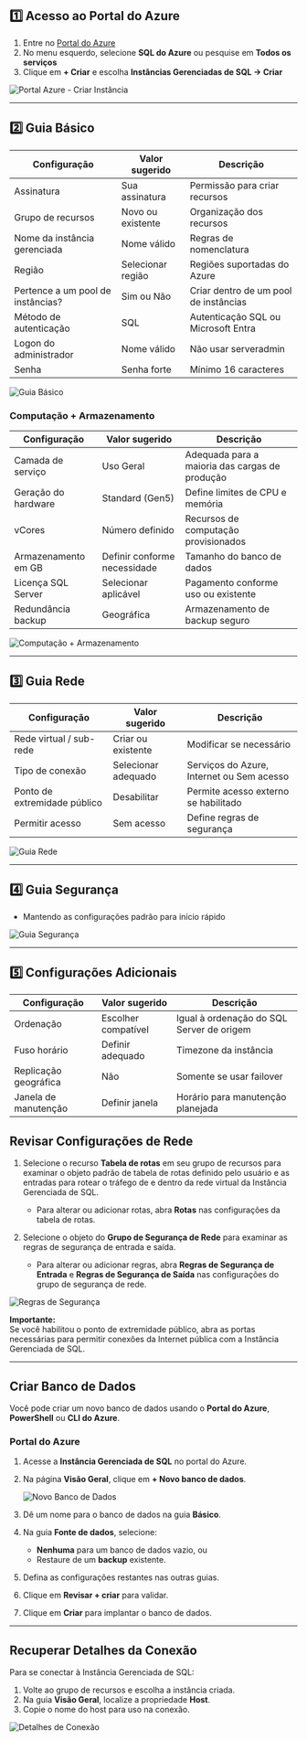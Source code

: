 ## 1️⃣ Acesso ao Portal do Azure
1. Entre no [Portal do Azure](https://portal.azure.com)
2. No menu esquerdo, selecione **SQL do Azure** ou pesquise em **Todos os serviços**
3. Clique em **+ Criar** e escolha **Instâncias Gerenciadas de SQL → Criar**

![Portal Azure - Criar Instância](select-sql-deploment-page.png)

---

## 2️⃣ Guia Básico
| Configuração                  | Valor sugerido           | Descrição |
|--------------------------------|------------------------|-----------|
| Assinatura                     | Sua assinatura          | Permissão para criar recursos |
| Grupo de recursos              | Novo ou existente       | Organização dos recursos |
| Nome da instância gerenciada   | Nome válido             | Regras de nomenclatura |
| Região                          | Selecionar região       | Regiões suportadas do Azure |
| Pertence a um pool de instâncias? | Sim ou Não            | Criar dentro de um pool de instâncias |
| Método de autenticação          | SQL                     | Autenticação SQL ou Microsoft Entra |
| Logon do administrador         | Nome válido             | Não usar serveradmin |
| Senha                           | Senha forte             | Mínimo 16 caracteres |

![Guia Básico](open-compute-storage-page.png)

### Computação + Armazenamento
| Configuração           | Valor sugerido         | Descrição |
|------------------------|----------------------|-----------|
| Camada de serviço      | Uso Geral             | Adequada para a maioria das cargas de produção |
| Geração do hardware    | Standard (Gen5)       | Define limites de CPU e memória |
| vCores                 | Número definido       | Recursos de computação provisionados |
| Armazenamento em GB    | Definir conforme necessidade | Tamanho do banco de dados |
| Licença SQL Server     | Selecionar aplicável  | Pagamento conforme uso ou existente |
| Redundância backup     | Geográfica             | Armazenamento de backup seguro |

![Computação + Armazenamento](azure-sql-managed-instance-create-deployment-in-progress.png)

---

## 3️⃣ Guia Rede
| Configuração                   | Valor sugerido        | Descrição |
|--------------------------------|---------------------|-----------|
| Rede virtual / sub-rede         | Criar ou existente  | Modificar se necessário |
| Tipo de conexão                 | Selecionar adequado | Serviços do Azure, Internet ou Sem acesso |
| Ponto de extremidade público    | Desabilitar          | Permite acesso externo se habilitado |
| Permitir acesso                 | Sem acesso           | Define regras de segurança |

![Guia Rede](azure-sql-managed-instance-resources.png)

---

## 4️⃣ Guia Segurança
- Mantendo as configurações padrão para início rápido

![Guia Segurança](azure-sql-managed-instance-security-rules.png)

---

## 5️⃣ Configurações Adicionais
| Configuração                 | Valor sugerido         | Descrição |
|-------------------------------|----------------------|-----------|
| Ordenação                     | Escolher compatível  | Igual à ordenação do SQL Server de origem |
| Fuso horário                   | Definir adequado     | Timezone da instância |
| Replicação geográfica         | Não                  | Somente se usar failover |
| Janela de manutenção           | Definir janela       | Horário para manutenção planejada |


## Revisar Configurações de Rede

1. Selecione o recurso **Tabela de rotas** em seu grupo de recursos para examinar o objeto padrão de tabela de rotas definido pelo usuário e as entradas para rotear o tráfego de e dentro da rede virtual da Instância Gerenciada de SQL.  
   - Para alterar ou adicionar rotas, abra **Rotas** nas configurações da tabela de rotas.

2. Selecione o objeto do **Grupo de Segurança de Rede** para examinar as regras de segurança de entrada e saída.  
   - Para alterar ou adicionar regras, abra **Regras de Segurança de Entrada** e **Regras de Segurança de Saída** nas configurações do grupo de segurança de rede.

![Regras de Segurança](azure-sql-managed-instance-security-rules.png)

**Importante:**  
Se você habilitou o ponto de extremidade público, abra as portas necessárias para permitir conexões da Internet pública com a Instância Gerenciada de SQL.

---

## Criar Banco de Dados

Você pode criar um novo banco de dados usando o **Portal do Azure**, **PowerShell** ou **CLI do Azure**.

### Portal do Azure

1. Acesse a **Instância Gerenciada de SQL** no portal do Azure.
2. Na página **Visão Geral**, clique em **+ Novo banco de dados**.
   
   ![Novo Banco de Dados](create-new-database-portal.png)

3. Dê um nome para o banco de dados na guia **Básico**.
4. Na guia **Fonte de dados**, selecione:
   - **Nenhuma** para um banco de dados vazio, ou
   - Restaure de um **backup** existente.
5. Defina as configurações restantes nas outras guias.
6. Clique em **Revisar + criar** para validar.
7. Clique em **Criar** para implantar o banco de dados.

---

## Recuperar Detalhes da Conexão

Para se conectar à Instância Gerenciada de SQL:

1. Volte ao grupo de recursos e escolha a instância criada.
2. Na guia **Visão Geral**, localize a propriedade **Host**.
3. Copie o nome do host para uso na conexão.

![Detalhes de Conexão](azure-sql-managed-instance-host-name.png)



